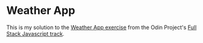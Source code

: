 # Weather App

This is my solution to the [Weather App exercise](https://www.theodinproject.com/courses/javascript/lessons/weather-app?ref=lnav) from the Odin Project's [Full Stack Javascript track](https://www.theodinproject.com/tracks/2).
